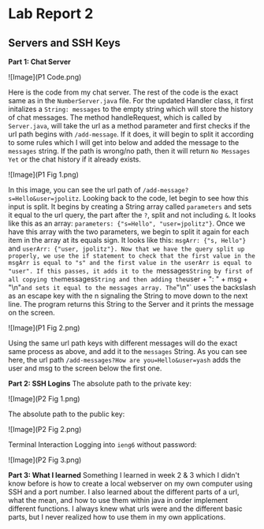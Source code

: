 # Lab Report 2
## Servers and SSH Keys
**Part 1: Chat Server**

![Image](P1 Code.png)

Here is the code from my chat server. The rest of the code is the exact same as in the `NumberServer.java` file. For the updated Handler class, it first initalizes a `String: messages` to the empty string which will store the history of chat messages. The method handleRequest, which is called by `Server.java`, will take the url as a method parameter and first checks if the url path begins with `/add-message`. If it does, it will begin to split it according to some rules which I will get into below and added the message to the `messages` string. If the path is wrong/no path, then it will return `No Messages Yet` or the chat history if it already exists.

![Image](P1 Fig 1.png)

In this image, you can see the url path of `/add-message?s=Hello&user=jpolitz`. Looking back to the code, let begin to see how this input is split. It begins by creating a String array called `parameters` and sets it equal to the url query, the part after the `?`, split and not including `&`. It looks like this as an array: `parameters: {"s=Hello", "user=jpolitz"}`. Once we have this array with the two parameters, we begin to split it again for each item in the array at its equals sign. It looks like this: `msgArr: {"s, Hello"}` and `userArr: {"user, jpolitz"}. Now that we have the query split up properly, we use the if statement to check that the first value in the msgArr is equal to "s" and the first value in the userArr is equal to "user". If this passes, it adds it to the `messages` String by first of all copying the `messages` String and then adding the `user + ": " + msg + "\n"` and sets it equal to the messages array. The `"\n"` uses the backslash as an escape key with the n signaling the String to move down to the next line. The program returns this String to the Server and it prints the message on the screen.

![Image](P1 Fig 2.png)

Using the same url path keys with different messages will do the exact same process as above, and add it to the `messages` String. As you can see here, the url path `/add-messages?How are you=Hello&user=yash` adds the user and msg to the screen below the first one.

**Part 2: SSH Logins**
The absolute path to the private key:

![Image](P2 Fig 1.png)

The absolute path to the public key:

![Image](P2 Fig 2.png)

Terminal Interaction Logging into `ieng6` without password:

![Image](P2 Fig 3.png)

**Part 3: What I learned**
Something I learned in week 2 & 3 which I didn't know before is how to create a local webserver on my own computer using SSH and a port number. I also learned about the different parts of a url, what the mean, and how to use them within java in order implement different functions. I always knew what urls were and the different basic parts, but I never realized how to use them in my own applications.
